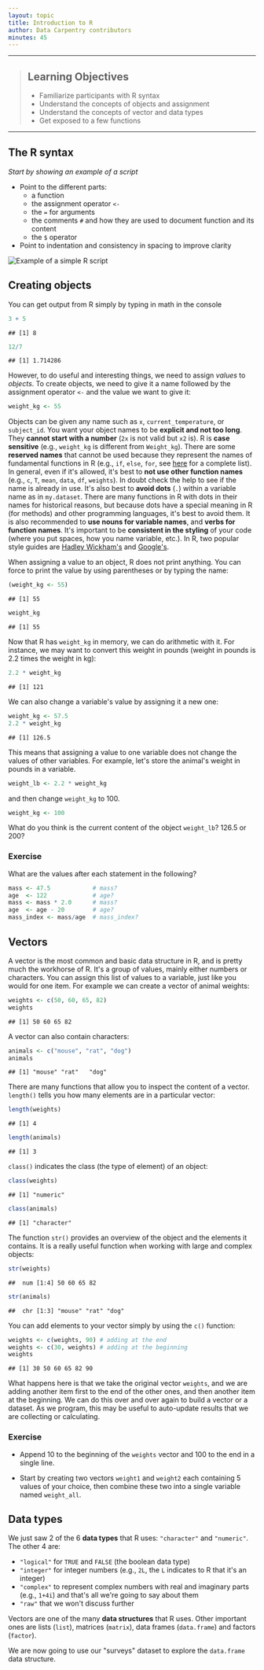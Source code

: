 ```yaml
---
layout: topic
title: Introduction to R
author: Data Carpentry contributors
minutes: 45
---
```



------------

> ## Learning Objectives
>
> * Familiarize participants with R syntax
> * Understand the concepts of objects and assignment
> * Understand the concepts of vector and data types
> * Get exposed to a few functions

------------

## The R syntax

_Start by showing an example of a script_

* Point to the different parts:
  - a function
  - the assignment operator `<-`
  - the `=` for arguments
  - the comments `#` and how they are used to document function and its content
  - the `$` operator
* Point to indentation and consistency in spacing to improve clarity

![Example of a simple R script](img/r_starting_example_script.png)

## Creating objects



You can get output from R simply by typing in math in the console


```r
3 + 5
```

```
## [1] 8
```

```r
12/7
```

```
## [1] 1.714286
```

However, to do useful and interesting things, we need to assign _values_ to
_objects_. To create objects, we need to give it a name followed by the
assignment operator `<-` and the value we want to give it:


```r
weight_kg <- 55
```

Objects can be given any name such as `x`, `current_temperature`, or
`subject_id`. You want your object names to be **explicit and not too long**. They
**cannot start with a number** (`2x` is not valid but `x2` is). R is **case sensitive**
(e.g., `weight_kg` is different from `Weight_kg`). There are some **reserved names** that
cannot be used because they represent the names of fundamental functions in R
(e.g., `if`, `else`, `for`, see
[here](https://stat.ethz.ch/R-manual/R-devel/library/base/html/Reserved.html)
for a complete list). In general, even if it's allowed, it's best to **not use
other function names** (e.g., `c`, `T`, `mean`, `data`, `df`, `weights`). In doubt
check the help to see if the name is already in use. It's also best to **avoid
dots** (`.`) within a variable name as in `my.dataset`. There are many functions
in R with dots in their names for historical reasons, but because dots have a
special meaning in R (for methods) and other programming languages, it's best to
avoid them. It is also recommended to **use nouns for variable names**, and **verbs
for function names**. It's important to be **consistent in the styling** of your code
(where you put spaces, how you name variable, etc.). In R, two popular style
guides are [Hadley Wickham's](http://adv-r.had.co.nz/Style.html) and
[Google's](https://google-styleguide.googlecode.com/svn/trunk/Rguide.xml).

When assigning a value to an object, R does not print anything. You can force to
print the value by using parentheses or by typing the name:


```r
(weight_kg <- 55)
```

```
## [1] 55
```

```r
weight_kg
```

```
## [1] 55
```

Now that R has `weight_kg` in memory, we can do arithmetic with it. For
instance, we may want to convert this weight in pounds (weight in pounds is 2.2
times the weight in kg):


```r
2.2 * weight_kg
```

```
## [1] 121
```

We can also change a variable's value by assigning it a new one:



```r
weight_kg <- 57.5
2.2 * weight_kg
```

```
## [1] 126.5
```

This means that assigning a value to one variable does not change the values of
other variables.  For example, let's store the animal's weight in pounds in a
variable.


```r
weight_lb <- 2.2 * weight_kg
```

and then change `weight_kg` to 100.


```r
weight_kg <- 100
```

What do you think is the current content of the object `weight_lb`? 126.5 or 200?

### Exercise

What are the values after each statement in the following?


```r
mass <- 47.5            # mass?
age  <- 122             # age?
mass <- mass * 2.0      # mass?
age  <- age - 20        # age?
mass_index <- mass/age  # mass_index?
```

## Vectors



A vector is the most common and basic data structure in R, and is pretty much
the workhorse of R. It's a group of values, mainly either numbers or
characters. You can assign this list of values to a variable, just like you
would for one item. For example we can create a vector of animal weights:


```r
weights <- c(50, 60, 65, 82)
weights
```

```
## [1] 50 60 65 82
```

A vector can also contain characters:


```r
animals <- c("mouse", "rat", "dog")
animals
```

```
## [1] "mouse" "rat"   "dog"
```

There are many functions that allow you to inspect the content of a
vector. `length()` tells you how many elements are in a particular vector:


```r
length(weights)
```

```
## [1] 4
```

```r
length(animals)
```

```
## [1] 3
```

`class()` indicates the class (the type of element) of an object:


```r
class(weights)
```

```
## [1] "numeric"
```

```r
class(animals)
```

```
## [1] "character"
```

The function `str()` provides an overview of the object and the elements it
contains. It is a really useful function when working with large and complex
objects:


```r
str(weights)
```

```
##  num [1:4] 50 60 65 82
```

```r
str(animals)
```

```
##  chr [1:3] "mouse" "rat" "dog"
```

You can add elements to your vector simply by using the `c()` function:


```r
weights <- c(weights, 90) # adding at the end
weights <- c(30, weights) # adding at the beginning
weights
```

```
## [1] 30 50 60 65 82 90
```

What happens here is that we take the original vector `weights`, and we are
adding another item first to the end of the other ones, and then another item at
the beginning. We can do this over and over again to build a vector or a
dataset. As we program, this may be useful to auto-update results that we are
collecting or calculating.

### Exercise

* Append 10 to the beginning of the `weights` vector and 100 to the
  end in a single line.
  
* Start by creating two vectors `weight1` and `weight2` each
  containing 5 values of your choice, then combine these two into a
  single variable named `weight_all`.
  
## Data types

We just saw 2 of the 6 **data types** that R uses: `"character"` and
`"numeric"`. The other 4 are:

* `"logical"` for `TRUE` and `FALSE` (the boolean data type)
* `"integer"` for integer numbers (e.g., `2L`, the `L` indicates to R that it's an integer)
* `"complex"` to represent complex numbers with real and imaginary parts (e.g.,
  `1+4i`) and that's all we're going to say about them
* `"raw"` that we won't discuss further

Vectors are one of the many **data structures** that R uses. Other important
ones are lists (`list`), matrices (`matrix`), data frames (`data.frame`) and
factors (`factor`).

We are now going to use our "surveys" dataset to explore the `data.frame` data
structure.
